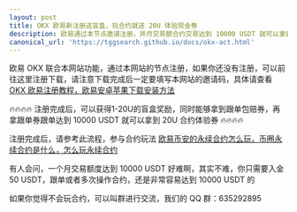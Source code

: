 ```yaml
---
layout: post
title: OKX 欧易新注册送盲盒，玩合约就送 20U 体验现金券
description: 欧易通过本节点邀请注册，并月交易额合约交易达到 10000 USDT 就可以拿到 20U 的合约体验券，赶紧来注册体验。
canonical_url: 'https://tggsearch.github.io/docs/okx-act.html'
---
```

欧易 OKX 联合本网站功能，通过本网站的节点注册，如果你还没有注册，可以前往这里注册下载，请注意下载完成后一定要填写本网站的邀请码，具体请查看 [OKX 欧易注册教程，欧易安卓苹果下载安装方法](./okx-install.html)

🔥🔥🔥🔥 注册完成后，可以获得1-20U的盲盒奖励，同时能够拿到跟单包赔券，再拿跟单券跟单达到 10000 USDT 就可以拿到 20U 合约体验券 🔥🔥🔥🔥

注册完成后，请参考此流程，参与合约玩法 [ 欧易币安的永续合约怎么玩，币圈永续合约是什么，怎么玩永续合约](./coins-yx-play.html)

有人会问，一个月交易额度达到 10000 USDT 好难啊，其实不难，你只需要入金 50 USDT，跟单或者多次操作合约，还是非常容易达到 10000 USDT 的

如果你觉得不会玩合约，可以叫群进行交流，我们的 QQ 群：635292895